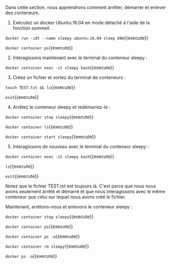 Dans cette section, nous apprendrons comment arrêter, démarrer et enlever des conteneurs.

1) Exécutez un docker Ubuntu:16.04 en mode détaché à l'aide de la fonction sommeil.

`docker run -idt --name sleepy ubuntu:16.04 sleep 60m`{{execute}}

`docker container ps`{{execute}}

2) Interagissons maintenant avec le terminal du conteneur sleepy :

`docker container exec -it sleepy bash`{{execute}}

3) Créez un fichier et sortez du terminal de conteneurs :

`touch TEST.txt && ls`{{execute}}

`exit`{{execute}}

4) Arrêtez le conteneur sleepy et redémarrez-le :

`docker container stop sleepy`{{execute}}

`docker container ls`{{execute}}

`docker container start sleepy`{{execute}}

5) Interagissons de nouveau avec le terminal du conteneur sleepy :

`docker container exec -it sleepy bash`{{execute}}

`ls`{{execute}}

`exit`{{execute}}

Notez que le fichier TEST.txt est toujours là. C'est parce que nous nous avons seulement arrêté et démarré et que nous interagissons avec le même conteneur que celui sur lequel nous avons créé le fichier.

Maintenant, arrêtons-nous et enlevons le conteneur sleepy :

`docker container stop sleepy`{{execute}}

`docker container ps`{{execute}}

`docker container ps -a`{{execute}}

`docker container rm sleepy`{{execute}}

`docker ps -a`{{execute}}

